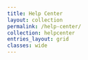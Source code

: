 ```yaml
---
title: Help Center
layout: collection
permalink: /help-center/
collection: helpcenter
entries_layout: grid
classes: wide
---
```

